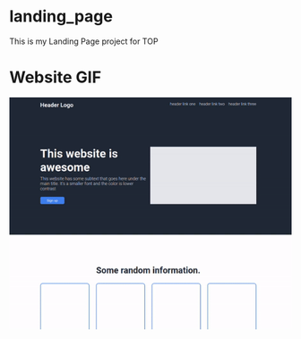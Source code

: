# landing_page
This is my Landing Page project for TOP
# Website GIF
![](https://github.com/lfonk/landing_page/blob/main/landing_page.gif)

